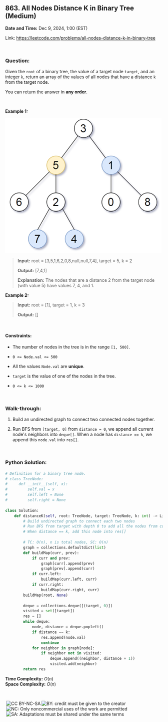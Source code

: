 ## 863. All Nodes Distance K in Binary Tree (Medium)
**Date and Time:** Dec 9, 2024, 1:00 (EST)

Link: https://leetcode.com/problems/all-nodes-distance-k-in-binary-tree

<br>

### Question:
Given the `root` of a binary tree, the value of a target node `target`, and an integer `k`, return an array of the values of all nodes that have a distance `k` from the target node.

You can return the answer in **any order**.

<br>

**Example 1:**

<img src="../images/863.png" width=500>

> **Input:** root = [3,5,1,6,2,0,8,null,null,7,4], target = 5, k = 2
> 
> **Output:** [7,4,1]
>
> **Explanation:** The nodes that are a distance 2 from the target node (with value 5) have values 7, 4, and 1.

**Example 2:**
> **Input:** root = [1], target = 1, k = 3
> 
> **Output:** []

<br>

#### Constraints:
* The number of nodes in the tree is in the range `[1, 500]`.

* `0 <= Node.val <= 500`

* All the values `Node.val` are **unique**.

* `target` is the value of one of the nodes in the tree.

* `0 <= k <= 1000`

<br>

### Walk-through: 
1. Build an undirected graph to connect two connected nodes together.

2. Run BFS from `[target, 0]` from `distance = 0`, we append all current node's neighbors into `deque[]`. When a node has `distance == k`, we append this `node.val` into `res[]`.

<br>

### Python Solution:
```python
# Definition for a binary tree node.
# class TreeNode:
#     def __init__(self, x):
#         self.val = x
#         self.left = None
#         self.right = None

class Solution:
    def distanceK(self, root: TreeNode, target: TreeNode, k: int) -> List[int]:
        # Build undirected graph to connect each two nodes
        # Run BFS from target with depth 0 to add all the nodes from current neighbors into deque
        # When distance == k, add this node into res[]

        # TC: O(n), n is total nodes, SC: O(n)
        graph = collections.defaultdict(list)
        def buildMap(curr, prev):
            if curr and prev:
                graph[curr].append(prev)
                graph[prev].append(curr)
            if curr.left:
                buildMap(curr.left, curr)
            if curr.right:
                buildMap(curr.right, curr)
        buildMap(root, None)

        deque = collections.deque([(target, 0)])
        visited = set([target])
        res = []
        while deque:
            node, distance = deque.popleft()
            if distance == k:
                res.append(node.val)
                continue
            for neighbor in graph[node]:
                if neighbor not in visited:
                    deque.append((neighbor, distance + 1))
                    visited.add(neighbor)
        return res
```
**Time Complexity:** $O(n)$ <br>
**Space Complexity:** $O(n)$

<br>

<img style="height:22px!important;margin-left:3px;vertical-align:text-bottom;" src="https://mirrors.creativecommons.org/presskit/icons/cc.svg?ref=chooser-v1" alt="CC BY-NC-SA" title="CC BY-NC-SA"><img style="height:22px!important;margin-left:3px;vertical-align:text-bottom;" src="https://mirrors.creativecommons.org/presskit/icons/by.svg?ref=chooser-v1" alt="BY: credit must be given to the creator" title="BY: credit must be given to the creator"><img style="height:22px!important;margin-left:3px;vertical-align:text-bottom;" src="https://mirrors.creativecommons.org/presskit/icons/nc.svg?ref=chooser-v1" alt="NC: Only noncommercial uses of the work are permitted" title="NC: Only noncommercial uses of the work are permitted"><img style="height:22px!important;margin-left:3px;vertical-align:text-bottom;" src="https://mirrors.creativecommons.org/presskit/icons/sa.svg?ref=chooser-v1" alt="SA: Adaptations must be shared under the same terms" title="SA: Adaptations must be shared under the same terms">
